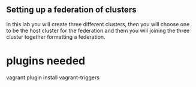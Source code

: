 ## Setting up a federation of clusters

In this lab you will create three different clusters, then you will
choose one to be the host cluster for the federation and them you will
joining the three cluster together formatting a federation.

# plugins needed
vagrant plugin install vagrant-triggers

